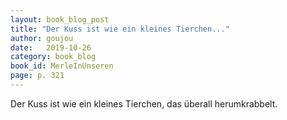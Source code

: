 ```yaml
---
layout: book_blog_post
title: "Der Kuss ist wie ein kleines Tierchen..."
author: goujou
date:   2019-10-26
category: book_blog
book_id: MerleInUnseren
page: p. 321
---
```

Der Kuss ist wie ein kleines Tierchen, das überall herumkrabbelt.
